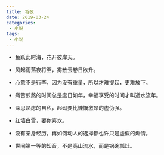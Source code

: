 ```yaml
---
title: 将夜
date: 2019-03-24
categories: 
 - 小说
tags: 
 - 小说
---
```


- 鱼跃此时海，花开彼岸天。

- 风起雨落夜将至，雾散云卷日欲升。

- 心意不是行李，因为没有重量，所以才难提起，更难放下。

- 痛苦煎熬的时间总是度日如年，幸福享受的时间才叫逝水流年。

- 深思熟虑的自私，起码要比慷慨激昂的虚伪强。

- 红墙白雪，要你喜欢。

- 没有亲身经历，再如何动人的选择都也许只是虚假的煽情。

- 世间第一等的知音，不是高山流水，而是锅碗瓢灶。

